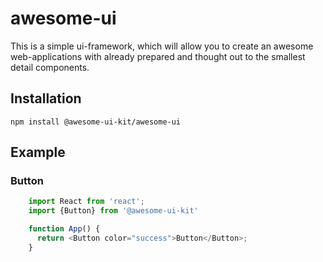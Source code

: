 # awesome-ui

This is a simple ui-framework, which will allow you to create an awesome web-applications with already prepared and thought out to the smallest detail components.

<h2>Installation</h2>

<code>npm install @awesome-ui-kit/awesome-ui</code>

<h2>Example</h2>

<h3>Button</h3>

```javascript
    import React from 'react'; 
    import {Button} from '@awesome-ui-kit'

    function App() {
      return <Button color="success">Button</Button>;
    }
```